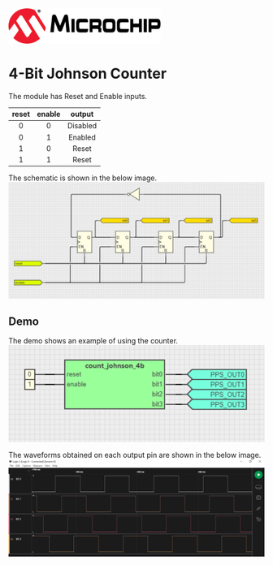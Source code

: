 <!-- Please do not change this html logo with link -->

<a href="https://www.microchip.com" rel="nofollow"><img src="images/microchip.png" alt="MCHP" width="300"/></a>

# 4-Bit Johnson Counter

The module has Reset and Enable inputs. 

| **reset** | **enable** | **output** |
|:---------:|:----------:|:----------:|
|     0     |      0     |  Disabled  |
|     0     |      1     |   Enabled  |
|     1     |      0     |    Reset   |
|     1     |      1     |    Reset   |

The schematic is shown in the below image.
<br><img src="images/johnson_counter_4bit.png" width="600">

## Demo

The demo shows an example of using the counter.
<br><img src="images/johnson_counter_4bit_demo.png" width="600">

 The waveforms obtained on each output pin are shown in the below image.
<br><img src="images/johnson_counter_4bit_waveforms.png" width="600">